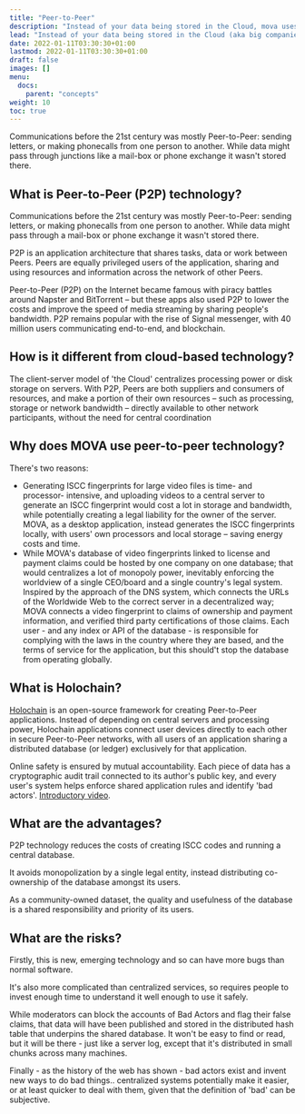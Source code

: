 ```yaml
---
title: "Peer-to-Peer"
description: "Instead of your data being stored in the Cloud, mova uses a Peer-to-Peer (P2P) data infrastructure."
lead: "Instead of your data being stored in the Cloud (aka big companies' data centres), we use a Peer-to-Peer (P2P) data infrastructure."
date: 2022-01-11T03:30:30+01:00
lastmod: 2022-01-11T03:30:30+01:00
draft: false
images: []
menu: 
  docs:
    parent: "concepts"
weight: 10
toc: true
---
```


Communications before the 21st century was mostly Peer-to-Peer: sending letters, or making phonecalls from one person to another. While data might pass through junctions like a mail-box or phone exchange it wasn't stored there.

## What is Peer-to-Peer (P2P) technology?

Communications before the 21st century was mostly Peer-to-Peer: sending letters, or making phonecalls from one person to another. While data might pass through a mail-box or phone exchange it wasn't stored there.

P2P is an application architecture that shares tasks, data or work between Peers. Peers are equally privileged users of the application, sharing and using resources and information across the network of other Peers.

Peer-to-Peer (P2P) on the Internet became famous with piracy battles around Napster and BitTorrent – but these apps also used P2P to lower the costs and improve the speed of media streaming by sharing people's bandwidth. P2P remains popular with the rise of Signal messenger, with 40 million users communicating end-to-end, and blockchain.

## How is it different from cloud-based technology?
The client-server model of 'the Cloud' centralizes processing power or disk storage on servers. With P2P, Peers are both suppliers and consumers of resources, and make a portion of their own resources – such as processing, storage or network bandwidth – directly available to other network participants, without the need for central coordination

## Why does MOVA use peer-to-peer technology?
There's two reasons:
 - Generating ISCC fingerprints for large video files is time- and processor- intensive, and uploading videos to a central server to generate an ISCC fingerprint would cost a lot in storage and bandwidth, while potentially creating a legal liability for the owner of the server. MOVA, as a desktop application, instead generates the ISCC fingerprints locally, with users' own processors and local storage – saving energy costs and time.
 - While MOVA's database of video fingerprints linked to license and payment claims could be hosted by one company on one database; that would centralizes a lot of monopoly power, inevitably enforcing the worldview of a single CEO/board and a single country's legal system. Inspired by the approach of the DNS system, which connects the URLs of the Worldwide Web to the correct server in a decentralized way; MOVA connects a video fingerprint to claims of ownership and payment information, and verified third party certifications of those claims. Each user - and any index or API of the database - is responsible for complying with the laws in the country where they are based, and the terms of service for the application, but this should't stop the database from operating globally.

## What is Holochain?
[Holochain](https://www.holochain.org) is an open-source framework for creating Peer-to-Peer applications. Instead of depending on central servers and processing power, Holochain applications connect user devices directly to each other in secure Peer-to-Peer networks, with all users of an application sharing a distributed database (or ledger) exclusively for that application. 

Online safety is ensured by mutual accountability. Each piece of data has a cryptographic audit trail connected to its author\'s public key, and every user's system helps enforce shared application rules and identify 'bad actors'. [Introductory video](https://www.youtube.com/watch?v=EUfyHNGvnDo).

## What are the advantages?
P2P technology reduces the costs of creating ISCC codes and running a central database.

It avoids monopolization by a single legal entity, instead distributing co-ownership of the database amongst its users. 

As a community-owned dataset, the quality and usefulness of the database is a shared responsibility and priority of its users. 

## What are the risks?
Firstly, this is new, emerging technology and so can have more bugs than normal software.

It's also more complicated than centralized services, so requires people to invest enough time to understand it well enough to use it safely.

While moderators can block the accounts of Bad Actors and flag their false claims, that data will have been published and stored in the distributed hash table that underpins the shared database. It won't be easy to find or read, but it will be there - just like a server log, except that it's distributed in small chunks across many machines.

Finally - as the history of the web has shown - bad actors exist and invent new ways to do bad things.. centralized systems potentially make it easier, or at least quicker to deal with them, given that the definition of 'bad' can be subjective.